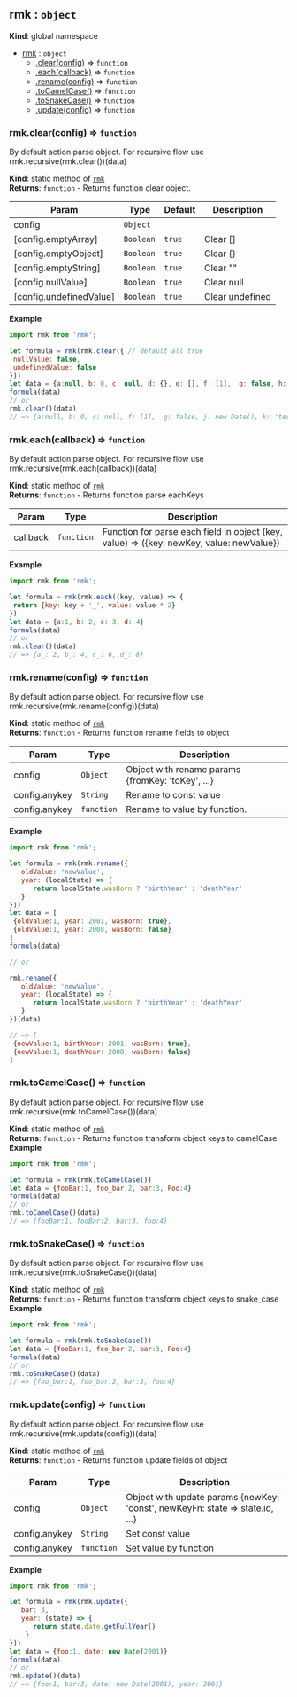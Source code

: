 <a name="rmk"></a>

## rmk : <code>object</code>
**Kind**: global namespace  

* [rmk](#rmk) : <code>object</code>
    * [.clear(config)](#rmk.clear) ⇒ <code>function</code>
    * [.each(callback)](#rmk.each) ⇒ <code>function</code>
    * [.rename(config)](#rmk.rename) ⇒ <code>function</code>
    * [.toCamelCase()](#rmk.toCamelCase) ⇒ <code>function</code>
    * [.toSnakeCase()](#rmk.toSnakeCase) ⇒ <code>function</code>
    * [.update(config)](#rmk.update) ⇒ <code>function</code>

<a name="rmk.clear"></a>

### rmk.clear(config) ⇒ <code>function</code>
By default action parse object.  For recursive flow use rmk.recursive(rmk.clear())(data)

**Kind**: static method of [<code>rmk</code>](#rmk)  
**Returns**: <code>function</code> - Returns function clear object.  

| Param | Type | Default | Description |
| --- | --- | --- | --- |
| config | <code>Object</code> |  |  |
| [config.emptyArray] | <code>Boolean</code> | <code>true</code> | Clear [] |
| [config.emptyObject] | <code>Boolean</code> | <code>true</code> | Clear {} |
| [config.emptyString] | <code>Boolean</code> | <code>true</code> | Clear "" |
| [config.nullValue] | <code>Boolean</code> | <code>true</code> | Clear null |
| [config.undefinedValue] | <code>Boolean</code> | <code>true</code> | Clear undefined |

**Example**  
```js
import rmk from 'rmk';

let formula = rmk(rmk.clear({ // default all true
 nullValue: false,
 undefinedValue: false
}))
let data = {a:null, b: 0, c: null, d: {}, e: [], f: [1],  g: false, h: '', j: new Date(), k: 'test'}
formula(data)
// or
rmk.clear()(data)
// => {a:null, b: 0, c: null, f: [1],  g: false, j: new Date(), k: 'test'}
```
<a name="rmk.each"></a>

### rmk.each(callback) ⇒ <code>function</code>
By default action parse object.  For recursive flow use rmk.recursive(rmk.each(callback))(data)

**Kind**: static method of [<code>rmk</code>](#rmk)  
**Returns**: <code>function</code> - Returns function parse eachKeys  

| Param | Type | Description |
| --- | --- | --- |
| callback | <code>function</code> | Function for parse each field in object (key, value) => ({key: newKey, value: newValue}) |

**Example**  
```js
import rmk from 'rmk';

let formula = rmk(rmk.each((key, value) => {
 return {key: key + '_', value: value * 2}
})
let data = {a:1, b: 2, c: 3, d: 4}
formula(data)
// or
rmk.clear()(data)
// => {a_: 2, b_: 4, c_: 6, d_: 8}
```
<a name="rmk.rename"></a>

### rmk.rename(config) ⇒ <code>function</code>
By default action parse object.
For recursive flow use rmk.recursive(rmk.rename(config))(data)

**Kind**: static method of [<code>rmk</code>](#rmk)  
**Returns**: <code>function</code> - Returns function rename fields to object  

| Param | Type | Description |
| --- | --- | --- |
| config | <code>Object</code> | Object with rename params {fromKey: 'toKey', ...} |
| config.anykey | <code>String</code> | Rename to const value |
| config.anykey | <code>function</code> | Rename to value by function. |

**Example**  
```js
import rmk from 'rmk';

let formula = rmk(rmk.rename({
   oldValue: 'newValue',
   year: (localState) => {
      return localState.wasBorn ? 'birthYear' : 'deathYear'
   }
}))
let data = [
 {oldValue:1, year: 2001, wasBorn: true},
 {oldValue:1, year: 2008, wasBorn: false}
]
formula(data)

// or

rmk.rename({
   oldValue: 'newValue',
   year: (localState) => {
      return localState.wasBorn ? 'birthYear' : 'deathYear'
   }
})(data)

// => [
 {newValue:1, birthYear: 2001, wasBorn: true},
 {newValue:1, deathYear: 2008, wasBorn: false}
]
```
<a name="rmk.toCamelCase"></a>

### rmk.toCamelCase() ⇒ <code>function</code>
By default action parse object. For recursive flow use rmk.recursive(rmk.toCamelCase())(data)

**Kind**: static method of [<code>rmk</code>](#rmk)  
**Returns**: <code>function</code> - Returns function transform object keys to camelCase  
**Example**  
```js
import rmk from 'rmk';

let formula = rmk(rmk.toCamelCase())
let data = {fooBar:1, foo_bar:2, bar:3, Foo:4}
formula(data)
// or
rmk.toCamelCase()(data)
// => {fooBar:1, fooBar:2, bar:3, foo:4}
```
<a name="rmk.toSnakeCase"></a>

### rmk.toSnakeCase() ⇒ <code>function</code>
By default action parse object. For recursive flow use rmk.recursive(rmk.toSnakeCase())(data)

**Kind**: static method of [<code>rmk</code>](#rmk)  
**Returns**: <code>function</code> - Returns function transform object keys to snake_case  
**Example**  
```js
import rmk from 'rmk';

let formula = rmk(rmk.toSnakeCase())
let data = {fooBar:1, foo_bar:2, bar:3, Foo:4}
formula(data)
// or
rmk.toSnakeCase()(data)
// => {foo_bar:1, foo_bar:2, bar:3, foo:4}
```
<a name="rmk.update"></a>

### rmk.update(config) ⇒ <code>function</code>
By default action parse object. For recursive flow use rmk.recursive(rmk.update(config))(data)

**Kind**: static method of [<code>rmk</code>](#rmk)  
**Returns**: <code>function</code> - Returns function update fields of object  

| Param | Type | Description |
| --- | --- | --- |
| config | <code>Object</code> | Object with update params {newKey: 'const', newKeyFn: state => state.id, ...} |
| config.anykey | <code>String</code> | Set const value |
| config.anykey | <code>function</code> | Set value by function |

**Example**  
```js
import rmk from 'rmk';

let formula = rmk(rmk.update({
   bar: 3,
   year: (state) => {
      return state.date.getFullYear()
    }
}))
let data = {foo:1, date: new Date(2001)}
formula(data)
// or
rmk.update()(data)
// => {foo:1, bar:3, date: new Date(2001), year: 2001}
```
